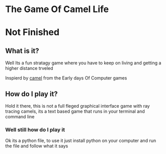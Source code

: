 # The Game Of Camel Life

# Not Finished

## What is it?

Well Its a fun stratagy game where you have to keep on living and getting a higher distance trveled

Inspierd by [camel](https://www.macintoshrepository.org/4881-camel) from the Early days Of Computer games

## How do I play it?

Hold it there, this is not a full fleged graphical interface game with ray tracing camels, its a text based game that runs in your terminal and command line

### Well still how do I play it

Ok its a python file, to use it just install python on your computer and run the file and follow what it says
